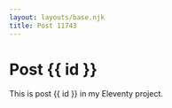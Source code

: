 ```yaml
---
layout: layouts/base.njk
title: Post 11743
---
```


# Post {{ id }}

This is post {{ id }} in my Eleventy project.
